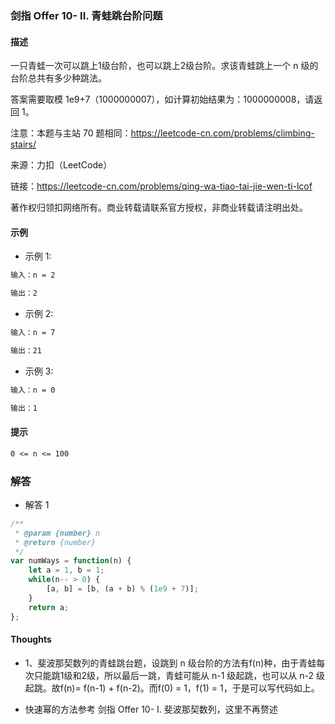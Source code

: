 ### 剑指 Offer 10- II. 青蛙跳台阶问题

#### 描述

一只青蛙一次可以跳上1级台阶，也可以跳上2级台阶。求该青蛙跳上一个 n 级的台阶总共有多少种跳法。

答案需要取模 1e9+7（1000000007），如计算初始结果为：1000000008，请返回 1。

注意：本题与主站 70 题相同：https://leetcode-cn.com/problems/climbing-stairs/

来源：力扣（LeetCode）

链接：https://leetcode-cn.com/problems/qing-wa-tiao-tai-jie-wen-ti-lcof

著作权归领扣网络所有。商业转载请联系官方授权，非商业转载请注明出处。

#### 示例

+ 示例 1:
```md
输入：n = 2

输出：2
```
+ 示例 2:
```md
输入：n = 7

输出：21
```
+ 示例 3:
```md
输入：n = 0

输出：1
```


#### 提示
```md
0 <= n <= 100
```

### 解答

+ 解答 1
```js
/**
 * @param {number} n
 * @return {number}
 */
var numWays = function(n) {
    let a = 1, b = 1;
    while(n-- > 0) {
        [a, b] = [b, (a + b) % (1e9 + 7)];
    }
    return a;
};
```


#### Thoughts

+ 1、斐波那契数列的青蛙跳台题，设跳到 n 级台阶的方法有f(n)种，由于青蛙每次只能跳1级和2级，所以最后一跳，青蛙可能从 n-1 级起跳，也可以从 n-2 级起跳。故f(n)= f(n-1) + f(n-2)。而f(0) = 1，f(1) = 1，于是可以写代码如上。

+ 快速幂的方法参考 剑指 Offer 10- I. 斐波那契数列，这里不再赘述
